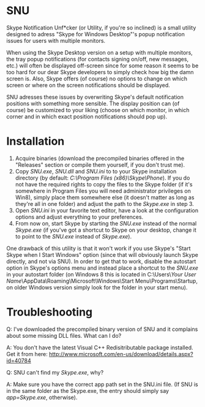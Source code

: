 SNU
===
Skype Notification Unf*cker (or Utility, if you're so inclined) is a small utility designed to adress "Skype for Windows Desktop"'s popup notification issues for users with multiple monitors.

When using the Skype Desktop version on a setup with multiple monitors, the tray popup notifications (for contacts signing on/off, new messages, etc.) will often be displayed off-screen since for some reason it seems to be too hard for our dear Skype developers to simply check how big the damn screen is.
Also, Skype offers (of course) no options to change on which screen or where on the screen notifications should be displayed.

SNU adresses these issues by overwriting Skype's default notification positions with something more sensible. The display position can (of course) be customized to your liking (choose on which monitor, in which corner and in which exact position notifications should pop up).

Installation
============
1. Acquire binaries (download the precompiled binaries offered in the "Releases" section or compile them yourself, if you don't trust me).
2. Copy *SNU.exe*, *SNU.dll* and *SNU.ini* to to your Skype installation directory (by default: *C:\Program Files (x86)\Skype\Phone*).
If you do not have the required rights to copy the files to the Skype folder (if it's somewhere in Program Files you will need administrator privileges on Win8), simply place them somewhere else (it doesn't matter as long as they're all in one folder) and adjust the path to the *Skype.exe* in step 3.
3. Open *SNU.ini* in your favorite text editor, have a look at the configuration options and adjust everything to your preferences.
4. From now on, start Skype by starting the *SNU.exe* instead of the normal *Skype.exe* (if you've got a shortcut to Skype on your desktop, change it to point to the *SNU.exe* instead of *Skype.exe*).

One drawback of this utility is that it won't work if you use Skype's "Start Skype when I Start Windows" option (since that will obviously launch Skype directly, and not via SNU).
In order to get that to work, disable the autostart option in Skype's options menu and instead place a shortcut to the *SNU.exe* in your autostart folder (on Windows 8 this is located in C:\Users\\*Your User Name*\AppData\Roaming\Microsoft\Windows\Start Menu\Programs\Startup, on older Windows version simply look for the folder in your start menu).

Troubleshooting
===============
Q: I've downloaded the precompiled binary version of SNU and it complains about some missing DLL files. What can I do?

A: You don't have the latest Visual C++ Redisitributable package installed. Get it from here: http://www.microsoft.com/en-us/download/details.aspx?id=40784

Q: SNU can't find my *Skype.exe*, why?

A: Make sure you have the correct app path set in the SNU.ini file. (If SNU is in the same folder as the Skype.exe, the entry should simply say *app=Skype.exe*, otherwise).
